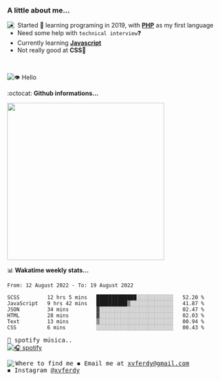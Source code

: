 ### A little about me...
<img src="https://cdn.betterttv.net/emote/584d92a1f52be01a7ee606a9/3x" align="left"/>

- Started 🎉 learning programing in 2019, with [**PHP**](https://www.php.net/) as my first language
- Need some help with `technical interview`❓
- Currently learning [**Javascript**](https://www.javascript.com/)
- Not really good at **CSS**💢
<br>

![👁️ Hello](https://visitor-badge.glitch.me/badge?page_id=xvferdy.xvferdy&left_color=DimGray&right_color=CornflowerBlue&left_text=Profile%20visit)

:octocat: **Github informations...**

<!--![Top Langs](https://github-readme-stats.vercel.app/api/top-langs/?username=xvferdy&layout=compact)-->
<img src="https://github-readme-stats.vercel.app/api/top-langs/?username=xvferdy&layout=compact" width="365px"/>

📊 **Wakatime weekly stats...**

<!--START_SECTION:waka-->

```text
From: 12 August 2022 - To: 19 August 2022

SCSS         12 hrs 5 mins   █████████████░░░░░░░░░░░░   52.20 %
JavaScript   9 hrs 42 mins   ██████████▒░░░░░░░░░░░░░░   41.87 %
JSON         34 mins         ▓░░░░░░░░░░░░░░░░░░░░░░░░   02.47 %
HTML         28 mins         ▓░░░░░░░░░░░░░░░░░░░░░░░░   02.03 %
Text         13 mins         ▒░░░░░░░░░░░░░░░░░░░░░░░░   00.94 %
CSS          6 mins          ░░░░░░░░░░░░░░░░░░░░░░░░░   00.43 %
```

<!--END_SECTION:waka-->

<!-- https://www.spotify.com/us/account/apps/ -->
<kbd>🎵 spotify música..</kbd> <br>
[![🎧 spotify](https://spotify-github-profile.vercel.app/api/view?uid=xvferdy&cover_image=true&theme=novatorem&bar_color=0080ff)](https://spotify-github-profile.vercel.app/api/view?uid=xvferdy&redirect=true)

<kbd> Where to find me 
<kbd>
  <img src="https://cdn.betterttv.net/emote/5d7d8931d2458468c1f44dc2/1x" align="left">
◾ Email me at [xvferdy@gmail.com](mailto:xvferdy@gmail.com) <br>
◾ Instagram [@xvferdy](https://www.instagram.com/xvferdy/) <br>
</kbd> 
</kbd> 
